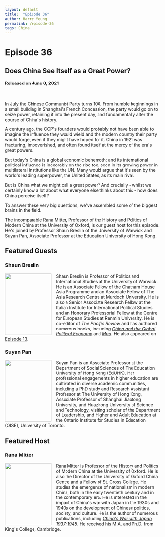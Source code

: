 ```yaml
---
layout: default
title:  "Episode 36"
author: Harry Yeung
permalink: /episode-36
tags: China
---
```


<head>
  <meta name="twitter:card" content="summary" />
  <meta name="twitter:site" content="@AsiaMattersPod" />
  <meta name="twitter:title" content="Episode 36 | Does China See Itself as a Great Power?" />
  <meta name="twitter:description" content="In July the Chinese Communist Party turns 100. From humble beginnings in a small building in Shanghai's French Concession, the party would go on to seize power, retaining it into the present day, and fundamentally alter the course of China's history. A century ago, the CCP's founders would probably not have been able to imagine the influence they would wield and the modern country their party would forge, even if they might have hoped for it. " />
  <meta name="twitter:image" content="https://user-images.githubusercontent.com/67763587/97117453-1b73b880-16c1-11eb-8dfb-30e8781bf66c.png" />

  <title>Episode 36 | Does China See Itself as a Great Power?</title>

  <meta name="description"
  content="In July the Chinese Communist Party turns 100. From humble beginnings in a small building in Shanghai's French Concession, the party would go on to seize power, retaining it into the present day, and fundamentally alter the course of China's history. A century ago, the CCP's founders would probably not have been able to imagine the influence they would wield and the modern country their party would forge, even if they might have hoped for it. ">
</head>

# Episode 36
## Does China See Itself as a Great Power?
#### Released on June 8, 2021

<div id="buzzsprout-player-8665780"></div>
<script src="https://www.buzzsprout.com/699187/8665780-does-china-see-itself-as-a-great-power.js?container_id=buzzsprout-player-8665780&player=small" type="text/javascript" charset="utf-8"></script>
<br>

In July the Chinese Communist Party turns 100. From humble beginnings in a small building in Shanghai's French Concession, the party would go on to seize power, retaining it into the present day, and fundamentally alter the course of China's history.

A century ago, the CCP's founders would probably not have been able to imagine the influence they would wield and the modern country their party would forge, even if they might have hoped for it.  China in 1921 was fracturing, impoverished, and often found itself at the mercy of the era's great powers.

But today's China is a global economic behemoth; and its international political influence is inexorably on the rise too, seen in its growing power in multilateral institutions like the UN. Many would argue that it's seen by the world's leading superpower, the United States, as its main rival.

But is China what we might call a great power? And crucially - whilst we certainly know a lot about what everyone else thinks about this - how does China perceive itself?  

To answer these very big questions, we've assembled some of the biggest brains in the field.

The incomparable Rana Mitter, Professor of the History and Politics of Modern China at the University of Oxford, is our guest host for this episode. He's joined by Professor Shaun Breslin of the University of Warwick and Suyan Pan, Associate Professor at the Education University of Hong Kong.

## Featured Guests

### Shaun Breslin

<img src="https://user-images.githubusercontent.com/67763587/90280976-ad895600-de20-11ea-806a-58d481c75096.png"
  style="width:150px;height:200px;margin-right:15px;"
  align="left" />
  <p>Shaun Breslin is Professor of Politics and International Studies at the University of Warwick. He is an Associate Fellow of the Chatham House Asia Programme and an Associate Fellow of The Asia Research Centre at Murdoch University. He is also a Senior Associate Research Fellow at the Italian Institute for International Political Studies and an Honorary Professorial Fellow at the Centre for European Studies at Renmin University. He is co-editor of <i>The Pacific Review</i> and has authored numerous books, including <a href="https://amzn.to/3ghbU5M"><i>China and the Global Political Economy</i></a> and <a href="https://amzn.to/2Selped"><i>Mao</i></a>. He also appeared on <a href="/episode-13">Episode 13</a>.</p>

### Suyan Pan

<img src="https://user-images.githubusercontent.com/67763587/121435832-64b50780-c934-11eb-80fc-b42a58d2df96.png"
  style="width:150px;height:200px;margin-right:15px;"
  align="left" />
  <p>Suyan Pan is an Associate Professor at the Department of Social Sciences of The Education University of Hong Kong (EdUHK). Her professional engagements in higher education are cultivated in diverse academic communities, including a PhD study and Research Assistant Professor at The University of Hong Kong, Associate Professor of Shanghai Jiaotong University, and Huazhong University of Science and Technology, visiting scholar of the Department of Leadership, and Higher and Adult Education at the Ontario Institute for Studies in Education (OISE), University of Toronto.</p>

## Featured Host

### Rana Mitter

<img src="https://user-images.githubusercontent.com/67763587/121435736-42bb8500-c934-11eb-9515-f030d25d341f.png"
  style="width:150px;height:200px;margin-right:15px;"
  align="left" />
  <p>Rana Mitter is Professor of the History and Politics of Modern China at the University of Oxford. He is also the Director of the University of Oxford China Centre and a Fellow of St. Cross College. He studies the emergence of nationalism in modern China, both in the early twentieth century and in the contemporary era. He is interested in the impact of China's war with Japan in the 1930s and 1940s on the development of Chinese politics, society, and culture. He is the author of numerous publications, including <a href="https://amzn.to/2SmRY9I"><i>China's War with Japan 1937-1945</i></a>. He received his M.A. and Ph.D. from King's College, Cambridge.</p>
